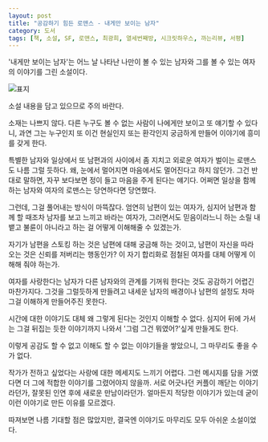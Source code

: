 ```yaml
---
layout: post
title: "공감하기 힘든 로맨스 - 내게만 보이는 남자"
category: 도서
tags: [책, 소설, SF, 로맨스, 최광희, 열세번째방, 시크릿하우스, 까는리뷰, 서평]
---
```


'내게만 보이는 남자'는
어느 날 나타난 나만이 볼 수 있는 남자와
그를 볼 수 있는 여자의 이야기를 그린 소설이다.

![표지](https://lh3.googleusercontent.com/DSEIGdINdP25sCCBbpeHIJcfKgi2_7VWNnup4biePrRUxeFoDCqOrz1i0WJ1iYGkMuIVH3qCVoBpeA=s480)



<div class="im im-warning">
소설 내용을 담고 있으므로 주의 바란다.
</div>



소재는 나쁘지 않다.
다른 누구도 볼 수 없는 사람이 나에게만 보이고 또 얘기할 수 있다니,
과연 그는 누구인지 또 이건 현실인지 또는 환각인지
궁금하게 만들어 이야기에 흥미를 갖게 한다.

특별한 남자와 일상에서 또 남편과의 사이에서 좀 지치고 외로운 여자가 벌이는 로맨스도 나름 그럴 듯하다.
왜, 눈에서 멀어지면 마음에서도 멀어진다고 하지 않던가.
그건 반대로 말하면, 자꾸 보다보면 정이 들고 마음을 주게 된다는 얘기다.
어쩌면 일상을 함께하는 남자와 여자의 로맨스는 당연하다면 당연했다.

그런데, 그걸 풀어내는 방식이 마뜩잖다.
엄연히 남편이 있는 여자가,
심지어 남편과 함께 할 때조차 남자를 보고 느끼고 바라는 여자가,
그러면서도 믿음이라느니 하는 소릴 내뱉고
불륜이 아니라고 하는 걸 어떻게 이해해줄 수 있겠는가.

자기가 남편을 스토킹 하는 것은 남편에 대해 궁금해 하는 것이고,
남편이 자신을 따라 오는 것은 신뢰를 저버리는 행동인가?
이 자기 합리화로 점철된 여자를 대체 어떻게 이해해 줘야 하는가.

여자를 사랑한다는 남자가 다른 남자와의 관계를 기꺼워 한다는 것도 공감하기 어렵긴 마찬가지다.
그것을 그럴듯하게 만들려고 내세운 남자의 배경이나 남편의 설정도 차마 그걸 이해하게 만들어주진 못한다.

시간에 대한 이야기도 대체 왜 그렇게 된다는 것인지 이해할 수 없다.
심지어 뒤에 가서는 그걸 뒤집는 듯한 이야기까지 나와서 '그럼 그건 뭐였어?'싶게 만들게도 한다.

이렇게 공감도 할 수 없고 이해도 할 수 없는 이야기들을 쌓았으니,
그 마무리도 좋을 수가 없다.

작가가 전하고 싶었다는 사랑에 대한 메세지도 느끼기 어렵다.
그런 메시지를 담을 거였다면 더 그에 적합한 이야기를 그렸어야지 않을까.
서로 어긋나던 커플이 깨닫는 이야기라던가,
잘못된 인연 후에 새로운 만남이라던가.
얼마든지 적당한 이야기가 있는데 굳이 이런 이야기로 만든 이유를 모르겠다.

따져보면 나름 기대할 점은 많았지만,
결국엔 이야기도 마무리도 모두 아쉬운 소설이었다.
